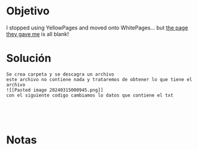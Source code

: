 
# Objetivo 
I stopped using YellowPages and moved onto WhitePages... but [the page they gave me](https://jupiter.challenges.picoctf.org/static/95be9526e162185c741259a75dffa0ab/whitepages.txt) is all blank!
# Solución 
```
Se crea carpeta y se descagra un archivo 
este archivo no contiene nada y trataremos de obtener lo que tiene el archivo 
![[Pasted image 20240315000945.png]]
con el siguiente codigo cambiamos lo datos que contiene el txt 





```
# Notas 

